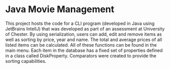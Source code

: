 <h1>Java Movie Management</h1>
This project hosts the code for a CLI program (developed in Java using JetBrains IntellJ) that was developed as part of an assessment at University of Chester. By using serialization, users can add, edit and remove items as well as sorting by price, year and name. The total and average prices of all listed items can be calculated.
All of these functions can be found in the main menu. Each item in the database has a fixed set of properties defined in a class called DiskProperty. Comparators were created to provide the sorting capabilities.
